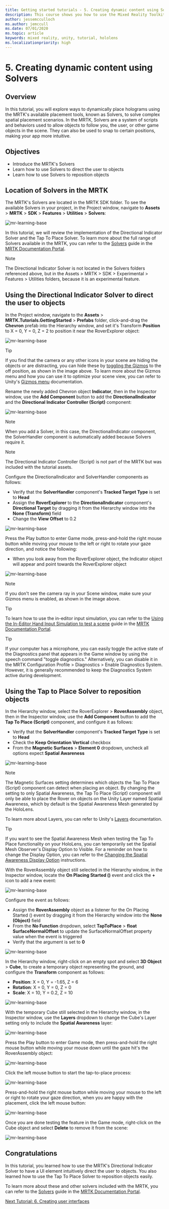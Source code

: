 ```yaml
---
title: Getting started tutorials - 5. Creating dynamic content using Solvers
description: This course shows you how to use the Mixed Reality Toolkit (MRTK) to create a mixed reality application.
author: jessemcculloch
ms.author: jemccull
ms.date: 07/01/2020
ms.topic: article
keywords: mixed reality, unity, tutorial, hololens
ms.localizationpriority: high
---
```


# 5. Creating dynamic content using Solvers

## Overview

In this tutorial, you will explore ways to dynamically place holograms using the MRTK's available placement tools, known as Solvers, to solve complex spatial placement scenarios. In the MRTK, Solvers are a system of scripts and behaviors used to allow objects to follow you, the user, or other game objects in the scene. They can also be used to snap to certain positions, making your app more intuitive.

## Objectives

* Introduce the MRTK's Solvers
* Learn how to use Solvers to direct the user to objects
* Learn how to use Solvers to reposition objects

## Location of Solvers in the MRTK

 The MRTK's Solvers are located in the MRTK SDK folder. To see the available Solvers in your project, in the Project window, navigate to **Assets** > **MRTK** > **SDK** > **Features** > **Utilities** > **Solvers**:

![mr-learning-base](images/mr-learning-base/base-05-section1-step1-1.png)

In this tutorial, we will review the implementation of the Directional Indicator Solver and the Tap To Place Solver. To learn more about the full range of Solvers available in the MRTK, you can refer to the [Solvers](https://microsoft.github.io/MixedRealityToolkit-Unity/Documentation/README_Solver.html) guide in the [MRTK Documentation Portal](https://microsoft.github.io/MixedRealityToolkit-Unity/README.html).

> [!NOTE]
> The Directional Indicator Solver is not located in the Solvers folders referenced above, but in the Assets > MRTK > SDK > Experimental > Features > Utilities folders, because it is an experimental feature.

## Using the Directional Indicator Solver to direct the user to objects

In the Project window, navigate to the **Assets** > **MRTK.Tutorials.GettingStarted** > **Prefabs** folder, click-and-drag the **Chevron** prefab into the Hierarchy window, and set it's Transform **Position** to X = 0, Y = 0, Z = 2 to position it near the RoverExplorer object:

![mr-learning-base](images/mr-learning-base/base-05-section2-step1-1.png)

> [!TIP]
> If you find that the camera or any other icons in your scene are hiding the objects or are distracting, you can hide these by <a href="https://docs.unity3d.com/2019.1/Documentation/Manual/GizmosMenu.html" target="_blank">toggling the Gizmos</a> to the off position, as shown in the image above. To learn more about the Gizmos menu and how you can use it to optimize your scene view, you can refer to Unity's <a href="https://docs.unity3d.com/Manual/GizmosMenu.html" target="_blank">Gizmos menu</a> documentation.

Rename the newly added Chevron object **Indicator**, then in the Inspector window, use the **Add Component** button to add the **DirectionalIndicator** and the **Directional Indicator Controller (Script)** component:

![mr-learning-base](images/mr-learning-base/base-05-section2-step1-2.png)

> [!NOTE]
> When you add a Solver, in this case, the DirectionalIndicator component, the SolverHandler component is automatically added because Solvers require it.

> [!NOTE]
> The Directional Indicator Controller (Script) is not part of the MRTK but was included with the tutorial assets.

Configure the DirectionalIndicator and SolverHandler components as follows:

* Verify that the **SolverHandler** component's **Tracked Target Type** is set to **Head**
* Assign the **RoverExplorer** to the **DirectionalIndicator** component's **Directional Target** by dragging it from the Hierarchy window into the **None (Transform)** field
* Change the **View Offset** to 0.2

![mr-learning-base](images/mr-learning-base/base-05-section2-step1-3.png)

Press the Play button to enter Game mode, press-and-hold the right mouse button while moving your mouse to the left or right to rotate your gaze direction, and notice the following:

* When you look away from the RoverExplorer object, the Indicator object will appear and point towards the RoverExplorer object

![mr-learning-base](images/mr-learning-base/base-05-section2-step1-4.png)

> [!NOTE]
> If you don't see the camera ray in your Scene window, make sure your Gizmos menu is enabled, as shown in the image above.

> [!TIP]
> To learn how to use the in-editor input simulation, you can refer to the [Using the In-Editor Hand Input Simulation to test a scene](https://microsoft.github.io/MixedRealityToolkit-Unity/Documentation/GettingStartedWithTheMRTK.html#using-the-in-editor-hand-input-simulation-to-test-a-scene) guide in the [MRTK Documentation Portal](https://microsoft.github.io/MixedRealityToolkit-Unity/README.html).

> [!TIP]
> If your computer has a microphone, you can easily toggle the active state of the Diagnostics panel that appears in the Game window by using the speech command "toggle diagnostics." Alternatively, you can disable it in the MRTK Configuration Profile > Diagnostics > Enable Diagnostics System. However, it is generally recommended to keep the Diagnostics System active during development.

## Using the Tap to Place Solver to reposition objects

In the Hierarchy window, select the RoverExplorer > **RoverAssembly** object, then in the Inspector window, use the **Add Component** button to add the **Tap To Place (Script)** component, and configure it as follows:

* Verify that the **SolverHandler** component's **Tracked Target Type** is set to **Head**
* Check the **Keep Orientation Vertical** checkbox
* From the **Magnetic Surfaces** > **Element 0** dropdown, uncheck all options expect **Spatial Awareness**

![mr-learning-base](images/mr-learning-base/base-05-section3-step1-1.png)

> [!NOTE]
> The Magnetic Surfaces setting determines which objects the Tap To Place (Script) component can detect when placing an object. By changing the setting to only Spatial Awareness, the Tap To Place (Script) component will only be able to place the Rover on objects on the Unity Layer named Spatial Awareness, which by default is the Spatial Awareness Mesh generated by the HoloLens.
>
>To learn more about Layers, you can refer to Unity's <a href="https://docs.unity3d.com/Manual/Layers.html" target="_blank">Layers</a> documentation.

> [!TIP]
> If you want to see the Spatial Awareness Mesh when testing the Tap To Place functionality on your HoloLens, you can temporarily set the Spatial Mesh Observer's Display Option to Visible. For a reminder on how to change the Display Option, you can refer to the [Changing the Spatial Awareness Display Option](mr-learning-base-03.md#changing-the-spatial-awareness-display-option) instructions.

With the RoverAssembly object still selected in the Hierarchy window, in the Inspector window, locate the **On Placing Started ()** event and click the **+** icon to add a new event:

![mr-learning-base](images/mr-learning-base/base-05-section3-step1-2.png)

Configure the event as follows:

* Assign the **RoverAssembly** object as a listener for the On Placing Started () event by dragging it from the Hierarchy window into the **None (Object)** field
* From the **No Function** dropdown, select **TapToPlace** > **float SurfaceNormalOffset** to update the SurfaceNormalOffset property value when the event is triggered
* Verify that the argument is set to **0**

![mr-learning-base](images/mr-learning-base/base-05-section3-step1-3.png)

In the Hierarchy window, right-click on an empty spot and select **3D Object** > **Cube**, to create a temporary object representing the ground, and configure the **Transform** component as follows:

* **Position**: X = 0, Y = -1.65, Z = 6
* **Rotation**: X = 0, Y = 0, Z = 0
* **Scale**: X = 10, Y = 0.2, Z = 10

![mr-learning-base](images/mr-learning-base/base-05-section3-step1-4.png)

With the temporary Cube still selected in the Hierarchy window, in the Inspector window, use the **Layers** dropdown to change the Cube's Layer setting only to include the **Spatial Awareness** layer:

![mr-learning-base](images/mr-learning-base/base-05-section3-step1-5.png)

Press the Play button to enter Game mode, then press-and-hold the right mouse button while moving your mouse down until the gaze hit's the RoverAssembly object:

![mr-learning-base](images/mr-learning-base/base-05-section3-step1-6.png)

Click the left mouse button to start the tap-to-place process:

![mr-learning-base](images/mr-learning-base/base-05-section3-step1-7.png)

Press-and-hold the right mouse button while moving your mouse to the left or right to rotate your gaze direction, when you are happy with the placement, click the left mouse button:

![mr-learning-base](images/mr-learning-base/base-05-section3-step1-8.png)

Once you are done testing the feature in the Game mode, right-click on the Cube object and select **Delete** to remove it from the scene:

![mr-learning-base](images/mr-learning-base/base-05-section3-step1-9.png)

## Congratulations

In this tutorial, you learned how to use the MRTK's Directional Indicator Solver to have a UI element intuitively direct the user to objects. You also learned how to use the Tap To Place Solver to reposition objects easily.

To learn more about these and other solvers included with the MRTK,  you can refer to the [Solvers](https://microsoft.github.io/MixedRealityToolkit-Unity/Documentation/README_Solver.html) guide in the [MRTK Documentation Portal](https://microsoft.github.io/MixedRealityToolkit-Unity/README.html).

[Next Tutorial: 6. Creating user interfaces](mr-learning-base-06.md)
